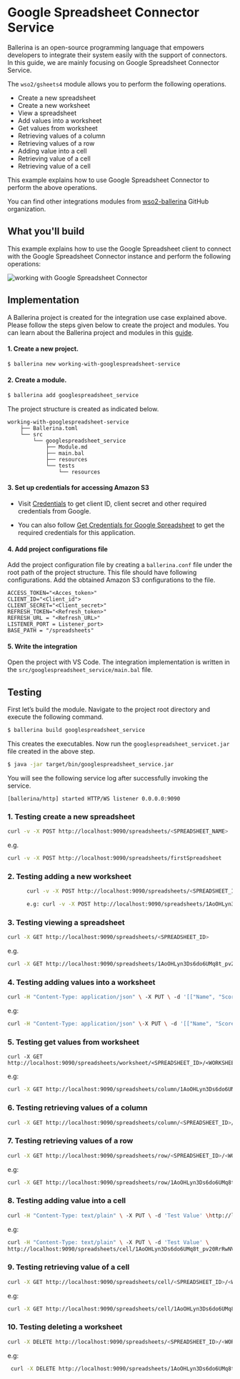 # Google Spreadsheet Connector Service

Ballerina is an open-source programming language that empowers developers to integrate their system easily with the 
support of connectors. In this guide, we are mainly focusing on Google Spreadsheet Connector Service. 

The `wso2/gsheets4` module allows you to perform the following operations.

- Create a new spreadsheet
- Create a new worksheet
- View a spreadsheet
- Add values into a worksheet
- Get values from worksheet
- Retrieving values of a column
- Retrieving values of a row
- Adding value into a cell
- Retrieving value of a cell
- Retrieving value of a cell

This example explains how to use Google Spreadsheet Connector to perform the above operations.

You can find other integrations modules from [wso2-ballerina](https://github.com/wso2-ballerina) GitHub organization.

## What you'll build

This example explains how to use the Google Spreadsheet client to connect with the Google Spreadsheet Connector instance and perform the 
following operations:

![working with Google Spreadsheet Connector](../../../../../assets/img/)

<!-- INCLUDE_MD: ../../../../../tutorial-prerequisites.md -->

<!-- INCLUDE_MD: ../../../../../tutorial-get-the-code.md -->

## Implementation

A Ballerina project is created for the integration use case explained above. Please follow the steps given 
below to create the project and modules. You can learn about the Ballerina project and modules in this 
[guide](https://ei.docs.wso2.com/en/latest/ballerina-integrator/develop/using-modules/#creating-a-project).

#### 1. Create a new project.

```bash
$ ballerina new working-with-googlespreadsheet-service
```

#### 2. Create a module.

```bash
$ ballerina add googlespreadsheet_service
```

The project structure is created as indicated below.

```
working-with-googlespreadsheet-service
    ├── Ballerina.toml
    └── src
        └── googlespreadsheet_service
            ├── Module.md
            ├── main.bal
            ├── resources
            └── tests
                └── resources
```

#### 3. Set up credentials for accessing Amazon S3

- Visit [Credentials](https://console.developers.google.com/apis/credentials) to get client ID, client secret and other required credentials from Google.

- You can also follow [Get Credentials for Google Spreadsheet](https://docs.wso2.com/display/IntegrationCloud/Get+Credentials+for+Google+Spreadsheet) to get the required credentials for this application.

#### 4. Add project configurations file

Add the project configuration file by creating a `ballerina.conf` file under the root path of the project structure. 
This file should have following configurations. Add the obtained Amazon S3 configurations to the file.

```
ACCESS_TOKEN="<Acces_token>"
CLIENT_ID="<Client_id">
CLIENT_SECRET="<Client_secret>"
REFRESH_TOKEN="<Refresh_token>"
REFRESH_URL = "<Refresh_URL>"
LISTENER_PORT = Listener_port>
BASE_PATH = "/spreadsheets"
```

#### 5. Write the integration
Open the project with VS Code. The integration implementation is written in the `src/googlespreadsheet_service/main.bal` file.

<!-- INCLUDE_CODE: src/googlespreadsheet_service/main.bal -->

## Testing 

First let’s build the module. Navigate to the project root directory and execute the following command.

```bash
$ ballerina build googlespreadsheet_service
```

This creates the executables. Now run the `googlespreadsheet_servicet.jar` file created in the above step.

```bash
$ java -jar target/bin/googlespreadsheet_service.jar
```

You will see the following service log after successfully invoking the service.

```log
[ballerina/http] started HTTP/WS listener 0.0.0.0:9090
```

### 1. Testing create a new spreadsheet
 ```bash
 curl -v -X POST http://localhost:9090/spreadsheets/<SPREADSHEET_NAME>
```
e.g.   
```bash 
curl -v -X POST http://localhost:9090/spreadsheets/firstSpreadsheet
```
### 2. Testing adding a new worksheet
  ```bash
        curl -v -X POST http://localhost:9090/spreadsheets/<SPREADSHEET_ID>/<WORKSHEET_NAME>

        e.g: curl -v -X POST http://localhost:9090/spreadsheets/1AoOHLyn3Ds6do6UMq8t_pv20RrRwNV4aoqQVI_Z5xKY/firstWorksheet
   ```
        
### 3. Testing viewing a spreadsheet
```bash
curl -X GET http://localhost:9090/spreadsheets/<SPREADSHEET_ID>
```
e.g.
```bash
curl -X GET http://localhost:9090/spreadsheets/1AoOHLyn3Ds6do6UMq8t_pv20RrRwNV4aoqQVI_Z5xKY
```

### 4. Testing adding values into a worksheet
```bash
curl -H "Content-Type: application/json" \ -X PUT \ -d '[["Name", "Score"], ["Keetz", "12"], ["Niro", "78"], ["Nisha", "98"], ["Kana", "86"]]'\http://localhost:9090/spreadsheets/<SPREADSHEET_ID>/<WORKSHEET_NAME>/<TOP_LEFT_CELL>/<BOTTOM_RIGHT_CELL>
```
e.g:
```bash
curl -H "Content-Type: application/json" \-X PUT \ -d '[["Name", "Score"], ["Keetz", "12"], ["Niro", "78"], ["Nisha", "98"], ["Kana", "86"]]' \ http://localhost:9090/spreadsheets/1AoOHLyn3Ds6do6UMq8t_pv20RrRwNV4aoqQVI_Z5xKY/firstWorksheet/A1/B5
```       
 
### 5. Testing  get values from worksheet
```bash\
curl -X GET http://localhost:9090/spreadsheets/worksheet/<SPREADSHEET_ID>/<WORKSHEET_NAME>/<TOP_LEFT_CELL>/<BOTTOM_RIGHT_CELL>
```
e.g: 
```bash
curl -X GET http://localhost:9090/spreadsheets/column/1AoOHLyn3Ds6do6UMq8t_pv20RrRwNV4aoqQVI_Z5xKY/firstWorksheet/B
```
  
### 6. Testing retrieving values of a column
```bash
curl -X GET http://localhost:9090/spreadsheets/column/<SPREADSHEET_ID>/<WORKSHEET_NAME>/<COLUMN_NAME>
```

### 7. Testing retrieving values of a row
```bash
curl -X GET http://localhost:9090/spreadsheets/row/<SPREADSHEET_ID>/<WORKSHEET_NAME>/<COLUMN_NAME>/<ROW_NAME>
```
e.g: 
```bash        
curl -X GET http://localhost:9090/spreadsheets/row/1AoOHLyn3Ds6do6UMq8t_pv20RrRwNV4aoqQVI_Z5xKY/firstWorksheet/2
```

### 8. Testing  adding value into a cell
```bash
curl -H "Content-Type: text/plain" \ -X PUT \ -d 'Test Value' \http://localhost:9090/spreadsheets/cell/<SPREADSHEET_ID>/<WORKSHEET_NAME>/<TOP_LEFT_CELL>/<BOTTOM_RIGHT_CELL>
```
e.g:
```bash
curl -H "Content-Type: text/plain" \ -X PUT \ -d 'Test Value' \
http://localhost:9090/spreadsheets/cell/1AoOHLyn3Ds6do6UMq8t_pv20RrRwNV4aoqQVI_Z5xKY/firstWorksheet/C/2
```        

### 9. Testing  retrieving value of a cell
```bash
curl -X GET http://localhost:9090/spreadsheets/cell/<SPREADSHEET_ID>/<WORKSHEET_NAME>/<TOP_LEFT_CELL>/<BOTTOM_RIGHT_CELL>
```
e.g: 
```bash
curl -X GET http://localhost:9090/spreadsheets/cell/1AoOHLyn3Ds6do6UMq8t_pv20RrRwNV4aoqQVI_Z5xKY/firstWorksheet/C/2
```
 
### 10. Testing deleting a worksheet
```bash
curl -X DELETE http://localhost:9090/spreadsheets/<SPREADSHEET_ID>/<WORKSHEET_ID>
```
e.g:
```bash
 curl -X DELETE http://localhost:9090/spreadsheets/1AoOHLyn3Ds6do6UMq8t_pv20RrRwNV4aoqQVI_Z5xKY/1636241809
 ```